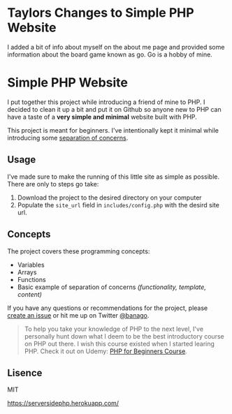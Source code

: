 # Taylors Changes to Simple PHP Website
I added a bit of info about myself on the about me page and provided some information about the board game known as go. Go is a hobby of mine.

# Simple PHP Website

I put together this project while introducing a friend of mine to PHP. I decided to clean it up a bit and put it on Github so anyone new to PHP can have a taste of a **very simple and minimal** website built with PHP.

This project is meant for beginners. I've intentionally kept it minimal while introducing some [separation of concerns](https://en.wikipedia.org/wiki/Separation_of_concerns).

## Usage

I've made sure to make the running of this little site as simple as possible. There are only to steps go take:

1. Download the project to the desired directory on your computer
2. Populate the `site_url` field in `includes/config.php` with the desird site url.

## Concepts

The project covers these programming concepts:

 * Variables
 * Arrays
 * Functions
 * Basic example of separation of concerns *(functionality, template, content)*

If you have any questions or recommendations for the project, please [create an issue](https://github.com/banago/simple-php-website/issues/new) or hit me up on Twitter [@banago](https://twitter.com/banago).

> To help you take your knowledge of PHP to the next level, I've personally hunt down what I deem to be the best introductory course on PHP out there. I wish this course existed when I started learing PHP. Check it out on Udemy: [PHP for Beginners Course](https://click.linksynergy.com/link?id=jTy10g8O/M8&offerid=507388.1576856&type=2&murl=https%3A%2F%2Fwww.udemy.com%2Fphp-for-beginners-%2F).

## Lisence

MIT

https://serversidephp.herokuapp.com/
